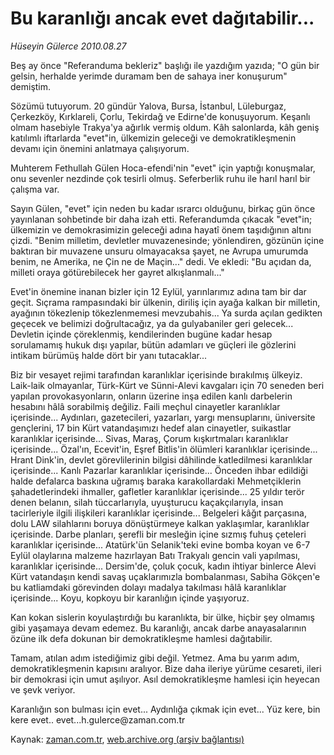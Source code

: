 # Bu karanlığı ancak evet dağıtabilir...

*Hüseyin Gülerce 2010.08.27*

<td class="columnist-detail">
<p>Beş ay önce "Referanduma bekleriz" başlığı ile yazdığım yazıda; "O gün bir gelsin, herhalde yerimde duramam ben de sahaya iner konuşurum" demiştim.</p>
<p>
<div id="haberMetinDiv">
<p>Sözümü tutuyorum. 20 gündür Yalova, Bursa, İstanbul, Lüleburgaz, Çerkezköy, Kırklareli, Çorlu, Tekirdağ ve Edirne'de konuşuyorum. Keşanlı olmam hasebiyle Trakya'ya ağırlık vermiş oldum. Kâh salonlarda, kâh geniş katılımlı iftarlarda "evet"in, ülkemizin geleceği ve demokratikleşmenin devamı için önemini anlatmaya çalışıyorum.
<p>Muhterem Fethullah Gülen Hoca-efendi'nin "evet" için yaptığı konuşmalar, onu sevenler nezdinde çok tesirli olmuş. Seferberlik ruhu ile harıl harıl bir çalışma var.
<p>Sayın Gülen, "evet" için neden bu kadar ısrarcı olduğunu, birkaç gün önce yayınlanan sohbetinde bir daha izah etti. Referandumda çıkacak "evet"in; ülkemizin ve demokrasimizin geleceği adına hayatî önem taşıdığının altını çizdi. "Benim milletim, devletler muvazenesinde; yönlendiren, gözünün içine baktıran bir muvazene unsuru olmayacaksa şayet, ne Avrupa umurumda benim, ne Amerika, ne Çin ne de Maçin..." dedi. Ve ekledi: "Bu açıdan da, milleti oraya götürebilecek her gayret alkışlanmalı..."
<p>Evet'in önemine inanan bizler için 12 Eylül, yarınlarımız adına tam bir dar geçit. Sıçrama rampasındaki bir ülkenin, diriliş için ayağa kalkan bir milletin, ayağının tökezlenip tökezlenmemesi mevzubahis... Ya surda açılan gedikten geçecek ve belimizi doğrultacağız, ya da gulyabaniler geri gelecek... Devletin içinde çöreklenmiş, kendilerinden bugüne kadar hesap sorulamamış hukuk dışı yapılar, bütün adamları ve güçleri ile gözlerini intikam bürümüş halde dört bir yanı tutacaklar...
<p>Biz bir vesayet rejimi tarafından karanlıklar içerisinde bırakılmış ülkeyiz. Laik-laik olmayanlar, Türk-Kürt ve Sünni-Alevi kavgaları için 70 seneden beri yapılan provokasyonların, onların üzerine inşa edilen kanlı darbelerin hesabını hâlâ sorabilmiş değiliz. Faili meçhul cinayetler karanlıklar içerisinde... Aydınları, gazetecileri, yazarları, yargı mensuplarını, üniversite gençlerini, 17 bin Kürt vatandaşımızı hedef alan cinayetler, suikastlar karanlıklar içerisinde... Sivas, Maraş, Çorum kışkırtmaları karanlıklar içerisinde... Özal'ın, Ecevit'in, Eşref Bitlis'in ölümleri karanlıklar içerisinde... Hrant Dink'in, devlet görevlilerinin bilgisi dâhilinde katledilmesi karanlıklar içerisinde... Kanlı Pazarlar karanlıklar içerisinde... Önceden ihbar edildiği halde defalarca baskına uğramış baraka karakollardaki Mehmetçiklerin şahadetlerindeki ihmaller, gafletler karanlıklar içerisinde... 25 yıldır terör denen belanın, silah tüccarlarıyla, uyuşturucu kaçakçılarıyla, insan tacirleriyle ilgili ilişkileri karanlıklar içerisinde... Belgeleri kâğıt parçasına, dolu LAW silahlarını boruya dönüştürmeye kalkan yaklaşımlar, karanlıklar içerisinde. Darbe planları, şerefli bir mesleğin içine sızmış fuhuş çeteleri karanlıklar içerisinde... Atatürk'ün Selanik'teki evine bomba koyan ve 6-7 Eylül olaylarına malzeme hazırlayan Batı Trakyalı gencin vali yapılması, karanlıklar içerisinde... Dersim'de, çoluk çocuk, kadın ihtiyar binlerce Alevi Kürt vatandaşın kendi savaş uçaklarımızla bombalanması, Sabiha Gökçen'e bu katliamdaki görevinden dolayı madalya takılması hâlâ karanlıklar içerisinde... Koyu, kopkoyu bir karanlığın içinde yaşıyoruz.
<p>Kan kokan sislerin koyulaştırdığı bu karanlıkta, bir ülke, hiçbir şey olmamış gibi yaşamaya devam edemez. Bu karanlığı, ancak darbe anayasalarının özüne ilk defa dokunan bir demokratikleşme hamlesi dağıtabilir.
<p>Tamam, atılan adım istediğimiz gibi değil. Yetmez. Ama bu yarım adım, demokratikleşmenin kapısını aralıyor. Bize daha ileriye yürüme cesareti, ileri bir demokrasi için umut aşılıyor. Asıl demokratikleşme hamlesi için heyecan ve şevk veriyor.
<p>Karanlığın son bulması için evet... Aydınlığa çıkmak için evet... Yüz kere, bin kere evet.. evet...h.gulerce@zaman.com.tr</p></p></p></p></p></p></p></p></div>
</p>
<a href="http://web.archive.org/web/20110105011324/mailto:h.gulerce@zaman.com.tr">
</a></td>

Kaynak: [zaman.com.tr](http://zaman.com.tr/yazar.do?yazino=1020644), [web.archive.org (arşiv bağlantısı)](http://web.archive.org/web/20110105011324/http://www.zaman.com.tr/yazar.do?yazino=1020644)
